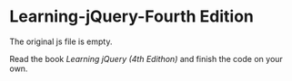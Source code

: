 # Learning-jQuery-Fourth Edition

The original js file is empty.

Read the book _Learning jQuery (4th Edithon)_ and finish the code on your own.
